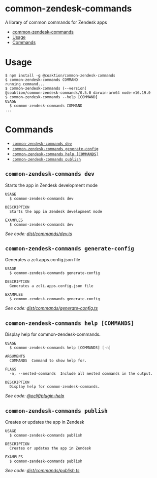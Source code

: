 # common-zendesk-commands

A library of common commands for Zendesk apps

<!-- toc -->

- [common-zendesk-commands](#common-zendesk-commands)
- [Usage](#usage)
- [Commands](#commands)
<!-- tocstop -->

# Usage

<!-- usage -->

```sh-session
$ npm install -g @coaktion/common-zendesk-commands
$ common-zendesk-commands COMMAND
running command...
$ common-zendesk-commands (--version)
@coaktion/common-zendesk-commands/0.5.0 darwin-arm64 node-v16.19.0
$ common-zendesk-commands --help [COMMAND]
USAGE
  $ common-zendesk-commands COMMAND
...
```

<!-- usagestop -->

# Commands

<!-- commands -->

- [`common-zendesk-commands dev`](#common-zendesk-commands-dev)
- [`common-zendesk-commands generate-config`](#common-zendesk-commands-generate-config)
- [`common-zendesk-commands help [COMMANDS]`](#common-zendesk-commands-help-commands)
- [`common-zendesk-commands publish`](#common-zendesk-commands-publish)

## `common-zendesk-commands dev`

Starts the app in Zendesk development mode

```
USAGE
  $ common-zendesk-commands dev

DESCRIPTION
  Starts the app in Zendesk development mode

EXAMPLES
  $ common-zendesk-commands dev
```

_See code: [dist/commands/dev.ts](https://github.com/coaktion/common-zendesk-commands/blob/v0.5.0/dist/commands/dev.ts)_

## `common-zendesk-commands generate-config`

Generates a zcli.apps.config.json file

```
USAGE
  $ common-zendesk-commands generate-config

DESCRIPTION
  Generates a zcli.apps.config.json file

EXAMPLES
  $ common-zendesk-commands generate-config
```

_See code: [dist/commands/generate-config.ts](https://github.com/coaktion/common-zendesk-commands/blob/v0.5.0/dist/commands/generate-config.ts)_

## `common-zendesk-commands help [COMMANDS]`

Display help for common-zendesk-commands.

```
USAGE
  $ common-zendesk-commands help [COMMANDS] [-n]

ARGUMENTS
  COMMANDS  Command to show help for.

FLAGS
  -n, --nested-commands  Include all nested commands in the output.

DESCRIPTION
  Display help for common-zendesk-commands.
```

_See code: [@oclif/plugin-help](https://github.com/oclif/plugin-help/blob/v5.2.9/src/commands/help.ts)_

## `common-zendesk-commands publish`

Creates or updates the app in Zendesk

```
USAGE
  $ common-zendesk-commands publish

DESCRIPTION
  Creates or updates the app in Zendesk

EXAMPLES
  $ common-zendesk-commands publish
```

_See code: [dist/commands/publish.ts](https://github.com/coaktion/common-zendesk-commands/blob/v0.5.0/dist/commands/publish.ts)_

<!-- commandsstop -->
